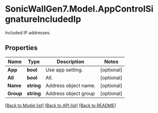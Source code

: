 # SonicWallGen7.Model.AppControlSignatureIncludedIp
Included IP addresses.

## Properties

Name | Type | Description | Notes
------------ | ------------- | ------------- | -------------
**App** | **bool** | Use app setting. | [optional] 
**All** | **bool** | All. | [optional] 
**Name** | **string** | Address object name. | [optional] 
**Group** | **string** | Address object group | [optional] 

[[Back to Model list]](../README.md#documentation-for-models) [[Back to API list]](../README.md#documentation-for-api-endpoints) [[Back to README]](../README.md)

